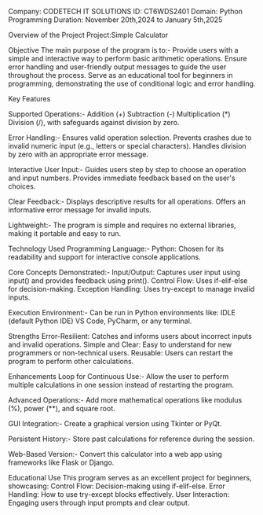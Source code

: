 Company: CODETECH IT SOLUTIONS
ID: CT6WDS2401
Domain: Python Programming
Duration: November 20th,2024 to January 5th,2025

Overview of the Project
Project:Simple Calculator

Objective
The main purpose of the program is to:-
Provide users with a simple and interactive way to perform basic arithmetic operations.
Ensure error handling and user-friendly output messages to guide the user throughout the process.
Serve as an educational tool for beginners in programming, demonstrating the use of conditional logic and error handling.

Key Features

Supported Operations:-
Addition (+)
Subtraction (-)
Multiplication (*)
Division (/), with safeguards against division by zero.

Error Handling:-
Ensures valid operation selection.
Prevents crashes due to invalid numeric input (e.g., letters or special characters).
Handles division by zero with an appropriate error message.

Interactive User Input:-
Guides users step by step to choose an operation and input numbers.
Provides immediate feedback based on the user's choices.

Clear Feedback:-
Displays descriptive results for all operations.
Offers an informative error message for invalid inputs.

Lightweight:-
The program is simple and requires no external libraries, making it portable and easy to run.

Technology Used
Programming Language:-
Python: Chosen for its readability and support for interactive console applications.

Core Concepts Demonstrated:-
Input/Output: Captures user input using input() and provides feedback using print().
Control Flow: Uses if-elif-else for decision-making.
Exception Handling: Uses try-except to manage invalid inputs.

Execution Environment:-
Can be run in Python environments like:
IDLE (default Python IDE)
VS Code, PyCharm, or any terminal.

Strengths
Error-Resilient: Catches and informs users about incorrect inputs and invalid operations.
Simple and Clear: Easy to understand for new programmers or non-technical users.
Reusable: Users can restart the program to perform other calculations.

Enhancements
Loop for Continuous Use:-
Allow the user to perform multiple calculations in one session instead of restarting the program.

Advanced Operations:-
Add more mathematical operations like modulus (%), power (**), and square root.

GUI Integration:-
Create a graphical version using Tkinter or PyQt.

Persistent History:-
Store past calculations for reference during the session.

Web-Based Version:-
Convert this calculator into a web app using frameworks like Flask or Django.

Educational Use
This program serves as an excellent project for beginners, showcasing:
Control Flow: Decision-making using if-elif-else.
Error Handling: How to use try-except blocks effectively.
User Interaction: Engaging users through input prompts and clear output.



